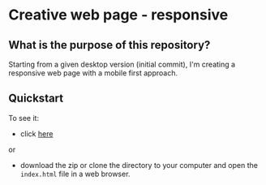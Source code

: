 # Creative web page - responsive

## What is the purpose of this repository?

Starting from a given desktop version (initial commit), I'm creating a responsive web page with a mobile first approach.

## Quickstart

To see it:

- click [here](https://patriciarrsilva.github.io/Creative-web-page-responsive/)

or

- download the zip or clone the directory to your computer and open the `index.html` file in a web browser.
